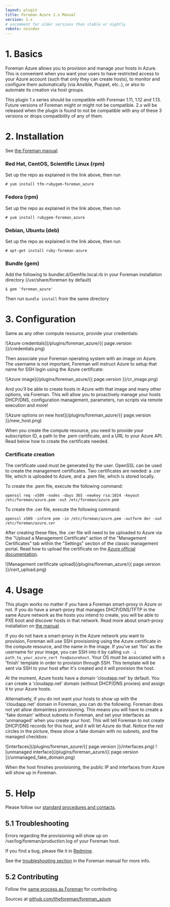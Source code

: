 ```yaml
---
layout: plugin
title: Foreman Azure 1.x Manual
version: 1.x
# uncomment for older versions than stable or nightly
robots: noindex
---
```


# 1. Basics

Foreman Azure allows you to provision and manage your hosts in Azure. This is convenient when you want your users to have restricted access to your Azure account (such that only they can create hosts), to monitor and configure them automatically (via Ansible, Puppet, etc..), or also to automate its creation via host groups.

This plugin 1.x series should be compatible with Foreman 1.11, 1.12 and 1.13. Future versions of Foreman might or might not be compatible. 2.x will be released when the plugin is found to not be compatible with any of these 3 versions or drops compatibility of any of them.

# 2. Installation

See [the Foreman manual]({{site.baseurl}}plugins/#2.2Packageinstallation).

### Red Hat, CentOS, Scientific Linux (rpm)

Set up the repo as explained in the link above, then run

    # yum install tfm-rubygem-foreman_azure

### Fedora (rpm)

Set up the repo as explained in the link above, then run

    # yum install rubygem-foreman_azure

### Debian, Ubuntu (deb)

Set up the repo as explained in the link above, then run

    # apt-get install ruby-foreman-azure

### Bundle (gem)

Add the following to bundler.d/Gemfile.local.rb in your Foreman installation directory (/usr/share/foreman by default)

    $ gem 'foreman_azure'

Then run `bundle install` from the same directory

# 3. Configuration

Same as any other compute resource, provide your credentials:

![Azure credentials](/plugins/foreman_azure/{{ page.version }}/credentials.png)

Then associate your Foreman operating system with an image on Azure. The username is not important, Foreman will instruct Azure to setup that name for SSH login using the Azure certificate:

![Azure image](/plugins/foreman_azure/{{ page.version }}/cr_image.png)

And you'll be able to create hosts in Azure with that image and many other options, via Foreman. This will allow you to proactively manage your hosts DHCP/DNS, configuration management, parameters, run scripts via remote execution and more!

![Azure options on new host](/plugins/foreman_azure/{{ page.version }}/new_host.png)

When you create the compute resource, you need to provide your subscription ID, a path to the .pem certificate, and a URL to your Azure API. Read below how to create the certificate needed.

### Certificate creation

The certificate used must be generated by the user. OpenSSL can be used to create the management certificates. Two certificates are needed: a .cer file, which is uploaded to Azure, and a .pem file, which is stored locally.

To create the .pem file, execute the following command:

    openssl req -x509 -nodes -days 365 -newkey rsa:1024 -keyout /etc/foreman/azure.pem -out /etc/foreman/azure.pem

To create the .cer file, execute the following command:

    openssl x509 -inform pem -in /etc/foreman/azure.pem -outform der -out /etc/foreman/azure.cer

After creating these files, the .cer file will need to be uploaded to Azure via the "Upload a Management Certificate" action of the "Management Certificates" tab within the "Settings" section of the classic management portal. Read how to upload the certificate on the [Azure official documentation](https://azure.microsoft.com/en-us/documentation/articles/azure-api-management-certs/).

![Management certificate upload](/plugins/foreman_azure/{{ page.version }}/cert_upload.png)

# 4. Usage

This plugin works no matter if you have a Foreman smart-proxy in Azure or not.
If you do have a smart-proxy that manages DHCP/DNS/TFTP in the same Azure network as the hosts you intend to create, you will be able to PXE boot and discover hosts in that network. Read more about smart-proxy installation on [the manual]({{site.baseurl}}manuals/latest/index.html#4.3.1SmartProxyInstallation).

If you do not have a smart-proxy in the Azure network you want to provision, Foreman will use SSH provisioning using the Azure certificate in the compute resource, and the name in the image. If you've set 'foo' as the username for your image, you can SSH into it by calling `ssh -i path_to_your_azure_cert foo@azurehost`. Your OS must be associated with a 'finish' template in order to provision through SSH. This template will be sent via SSH to your host after it's created and it will provision the host.

At the moment, Azure hosts have a domain 'cloudapp.net' by default. You can create a 'cloudapp.net' domain (without DHCP/DNS proxies) and assign it to your Azure hosts.

Alternatively, if you do not want your hosts to show up with the 'cloudapp.net' domain in Foreman, you can do the following. Foreman does not yet allow domainless provisioning. This means you will have to create a 'fake domain' without subnets in Foreman, and set your interfaces as 'unmanaged' when you create your host. This will tell Foreman to not create DHCP/DNS records for this host, and it will let Azure do that. Notice the red circles in the picture, these show a fake domain with no subnets, and the managed checkbox:

![interfaces](/plugins/foreman_azure/{{ page.version }}/interfaces.png)
![unmanaged interface](/plugins/foreman_azure/{{ page.version }}/unmanaged_fake_domain.png)

When the host finishes provisioning, the public IP and interfaces from Azure will show up in Foreman.

# 5. Help

Please follow our [standard procedures and contacts]({{site.baseurl}}support.html).

## 5.1 Troubleshooting

Errors regarding the provisioning will show up on /var/log/foreman/production.log of your Foreman host.

If you find a bug, please file it in
[Redmine](http://projects.theforeman.org/projects/azure/issues/new).

See the [troubleshooting section]({{site.baseurl}}manuals/latest/index.html#7.2GettingHelp)
in the Foreman manual for more info.

## 5.2 Contributing

Follow the [same process as Foreman]({{site.baseurl}}contribute.html#SubmitPatches)
for contributing.

Sources at [github.com/theforeman/foreman_azure](https://github.com/theforeman/foreman_azure)
